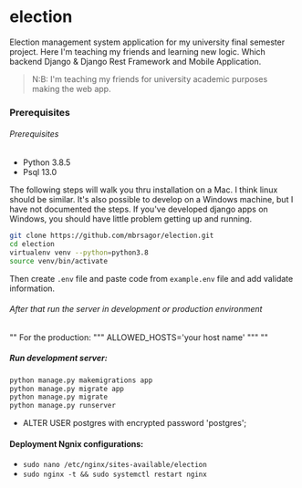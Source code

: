 # election
Election management system application for my university final semester project.  Here I'm teaching my friends and learning new logic. Which backend Django & Django Rest Framework and Mobile Application.

> N:B: I'm teaching my friends for university academic purposes making the web app.

### Prerequisites
###### Prerequisites

- Python 3.8.5
- Psql 13.0

The following steps will walk you thru installation on a Mac. I think linux should be similar. It's also possible to develop on a Windows machine, but I have not documented the steps. If you've developed django apps on Windows, you should have little problem getting up and running.

```bash
git clone https://github.com/mbrsagor/election.git
cd election
virtualenv venv --python=python3.8
source venv/bin/activate
```
Then create `.env` file and paste code from `example.env` file and add validate information.
###### After that run the server in development or production environment

""  For the production: """
ALLOWED_HOSTS='your host name'
""" ""

##### Run development server:
```bash
python manage.py makemigrations app
python manage.py migrate app
python manage.py migrate
python manage.py runserver
```

* ALTER USER postgres with encrypted password 'postgres';

#### Deployment Ngnix configurations:
   - ``sudo nano /etc/nginx/sites-available/election``
   - ``sudo nginx -t && sudo systemctl restart nginx``